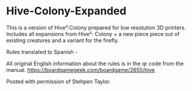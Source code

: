# Hive-Colony-Expanded
This is a version of Hive²:Colony prepared for low resolution 3D printers.
Includes all expansions from Hive²: Colony + a new piece piece out of existing creatures and a variant for the firefly.

Rules translated to Spanish - 

All original English information about the rules is in the qr code from the manual.
https://boardgamegeek.com/boardgame/2655/hive


Posted with permission of Stehpen Taylor.
